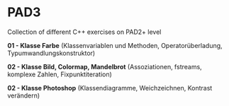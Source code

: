 # PAD3

Collection of different C++ exercises on PAD2+ level

**01 - Klasse Farbe** (Klassenvariablen und Methoden, Operatorüberladung, Typumwandlungskonstruktor)

**02 - Klasse Bild, Colormap, Mandelbrot** (Assoziationen, fstreams, komplexe Zahlen, Fixpunktiteration)

**02 - Klasse Photoshop** (Klassendiagramme, Weichzeichnen, Kontrast verändern)
